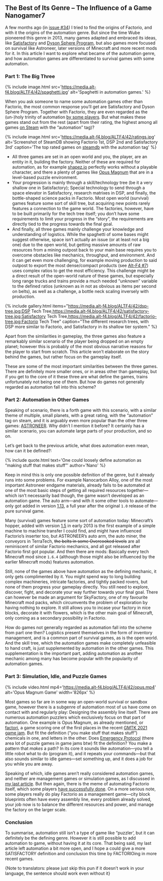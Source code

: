 ## The Best of Its Genre – The Influence of a Game <author>Nanogamer7</author>

A few months ago (in [issue #34](https://alt-f4.blog/ALTF4-34/)) I tried to find the origins of Factorio, and with it the origins of the automation genre. But since the time Wube pioneered this genre in 2013, many games adapted and embraced its ideas, like [Satisfactory](https://store.steampowered.com/app/526870/Satisfactory/) and [Dyson Sphere Program](https://store.steampowered.com/app/1366540/Dyson_Sphere_Program/), but also games more focused on survival like Astroneer, later versions of Minecraft and more recent mods for it. In this article I want to explore what became of the automation genre, and how automation games are differentiated to survival games with some automation.

### Part 1: The Big Three

{% include image.html src='https://media.alt-f4.blog/ALTF4/42/spaghetti.jpg' alt='Spaghetti in automation games.' %}

When you ask someone to name some automation games other than Factorio, the most common response you’ll get are Satisfactory and Dyson Sphere Program. Together with Factorio, they are even regarded as the (un-)holy trinity of automation [by some players](https://discord.com/channels/745990677606826005/747187151841788078/836702997357920308). But what makes these games stand out from the rest (apart from their rating, the highest among all games [on Steam](https://steamdb.info/tag/255534/) with the “automation” tag)?

{% include image.html src='https://media.alt-f4.blog/ALTF4/42/ratings.jpg' alt='Screenshot of SteamDB showing Factorio 1st, DSP 2nd and Satisfactory 3rd' caption='The top rated games on <a href="https://steamdb.info/">steamdb</a> with the automation tag' %}

- All three games are set in an open world and you, the player, are an entity in it, building the factory. Neither of these are required for automation, as for example [shapez.io](https://store.steampowered.com/app/1318690/shapezio/) perfectly works without a playable character, and there a plenty of games like [Opus Magnum](https://store.steampowered.com/app/558990/Opus_Magnum/) that are in a level-based puzzle environment.
- Your progression is mainly through a skill/technology tree (be it a very shallow one in Satisfactory); Special technology to send through a space elevator in Satisfactory, research matrixes in DSP, and finally, the bottle-shaped science packs in Factorio. Most open world (survival) games feature some sort of skill tree, but acquiring new points rarely features a connection to the game world. The factories, however, have to be built primarily for the tech tree itself; you don’t have some requirements to limit your progress in the “story”, the requirements are directly tied to the progress towards the final goal.
- And finally, all three games mainly challenge your knowledge and understanding of logistics. While the spaghetti of some bases might suggest otherwise, space isn’t actually an issue (or at least not a big one) due to the open world, but getting massive amounts of raw resources from a mining outpost back to your main base requires you to overcome obstacles like mechanics, throughput, and environment. And it can get even more challenging, for example moving production to said outpost to export the most dense/compact products (see [Alt-F4 #7](https://alt-f4.blog/ALTF4-7/#megabase-thinking-lonewolf)) uses complex ratios to get the most efficiency. This challenge might be a direct result of the open-world nature of these games, but especially long range trucks and trains provide a much needed “unknown” variable to the defined ratios (unknown as in not as obvious as items per second on belts), as well as a challenge, a bottle neck scaling inversely with production.

{% include gallery.html items="https://media.alt-f4.blog/ALTF4/42/dsp-tree.jpg;DSP Tech Tree,https://media.alt-f4.blog/ALTF4/42/satisfactory-tree.jpg;Satisfactory Tech Tree,https://media.alt-f4.blog/ALTF4/42/factorio-tree.jpg;Factorio Tech Tree" caption="The different research trees, with DSP more similar to Factorio, and Satisfactory in its shallow tier system." %}

Apart from the similarities in gameplay, the three games also feature a remarkably similar scenario of the player being dropped on an empty planet; however this is probably of the most obvious narrative reasons for the player to start from scratch. This article won’t elaborate on the story behind the games, but rather focus on the gameplay itself.

These are some of the most important similarities between the three games. There are definitely more smaller ones, or in  areas other than gameplay, but if you get to the core of it these three are what define the games, trains unfortunately not being one of them. But how do games not generally regarded as automation fall into this scheme?

### Part 2: Automation in Other Games

Speaking of scenario, there is a forth game with this scenario, with a similar theme of multiple, small planets, with a great rating, with the “automation” tag on steam, and it is arguably even more popular than the other three games: [ASTRONEER](https://store.steampowered.com/app/361420/ASTRONEER/). Why didn’t I mention it before? It certainly has a similar scenario, you can automate large parts of your production, and so on.

Let’s get back to the previous article, what does automation even mean, how can it be defined?:

{% include quote.html text='One could loosely define automation as “making stuff that makes stuff”' author='Nano' %}

Keep in mind this is only one possible definition of the genre, but it already runs into some problems. For example Nanocarbon Alloy, one of the most important Astroneer endgame materials, already fails to be automated at one of the most basic steps of getting all required resources together—which isn’t necessarily bad though, the game wasn’t developed as an automation game. The auto arm—and with it some other tools to automate—only got added in version [1.13](https://astroneer.fandom.com/wiki/Patch_1.13.121), a full year after the original `1.0` release of the pure survival game.

Many (survival) games feature some sort of automation today: Minecraft’s hopper, added with version [1.5](https://minecraft.fandom.com/wiki/Java_Edition_13w01a) in early 2013 is the first example of a simple machine to machine transfer I could find, and might have influenced Factorio’s inserter too, but ASTRONEER’s auto arm, the auto miner, the conveyors in TerraTech, ~~the belts in some Overcooked levels~~ are all reminiscent of similar Factorio mechanics, and all got released after Factorio first got popular. And then there are mods: Basically every tech Minecraft mod since `1.6.4` (although those might also be influenced by the earlier Minecraft mods) features automation.

Still, none of the games above have automation as the defining mechanic, it only gets complimented by it. You might spend way to long building complex machineries, intricate factories, and tightly packed rovers, but none of them progress your gameplay directly. You still need to explore, discover, fight, and decorate your way further towards your final goal. There can however be made an argument for SkyFactory, one of my favourite Minecraft mod packs, which circumvents the problem of exploration by having nothing to explore. It still allows you to incase your factory in nice blocks, decorate it with flowers, which is the other main goal of Minecraft, only coming as a secondary possibility in Factorio.

How do games not generally regarded as automation fall into the scheme from part one then? Logistics present themselves in the form of inventory management, and is a common part of survival games, as is the open world. And the skill tree, which the automation games make completely unfeasible to hand craft, is just supplemented by automation in the other games. This supplementation is the important part, adding automation as another mechanic among many has become popular with the popularity of automation games.

### Part 3: Simulation, Idle, and Puzzle Games

{% include video.html mp4='https://media.alt-f4.blog/ALTF4/42/opus.mp4' alt='Opus Magnum Game' width='826px' %}

Most games so far are in some way an open-world survival or sandbox game, however there is a subgenre of automation most of us have come on contact with and regularly play: Designing the assembly line itself. There are numerous automation puzzlers which exclusively focus on that part of automation. One example is Opus Magnum, as already mentioned, or [factori](https://stargardengames.itch.io/factori), a game scoring one of the first places in the recent [GMTK 2021 game jam](https://itch.io/jam/gmtk-2021/results/top-marks). But fit the definition (“you make stuff that makes stuff”) chemicals in one, and letters in the other. Does [Emergency Protocol](https://haruzter.itch.io/emergency-protocol) (there area lot of puzzle games in game jams btw) fit the definition? You make a pattern that *makes* a path? In its core it sounds like automation—you tell a little robot what to do (program it), and it repeats your commands—but that also sounds similar to idle games—set something up, and it does a job for you while you are away.

Speaking of which, idle games aren’t really considered automation games, and neither are management games or simulation games, as I discussed in [my last article](https://alt-f4.blog/ALTF4-34/#automation-defined). But then again, there is the meme of automating Factorio itself, which some players [have successfully done](https://alt-f4.blog/ALTF4-39/#josefs-organically-self-expanding-factory-josef-drogiwan-cannobi). On a more serious note, some players really do play Factorio as a management game—city block blueprints often have every assembly line, every problem already solved, your job now is to balance the different resources and power, and manage the factory on the larger scale.

### Conclusion

To summarise, automation still isn’t a type of game like “puzzler’, but it can definitely be the defining genre. However it is still possible to add automation to game, without having it at its core. That being said, my last article left automation a bit more open, and I hope a could give a more SATISFACTORY definition and conclusion this time by FACTORIOing in more recent games.

{Note to translators: please just skip this pun if it doesn’t work in your language, the sentence should work even without it}
